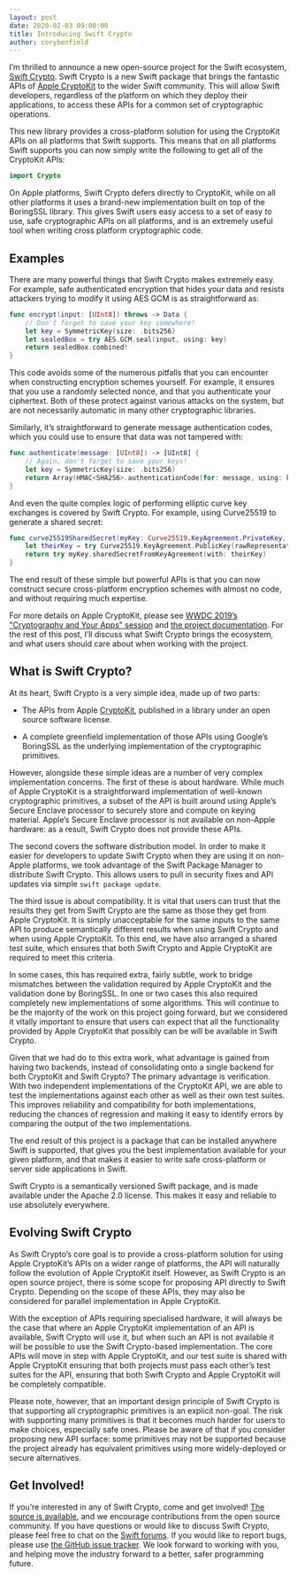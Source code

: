 ```yaml
---
layout: post
date: 2020-02-03 09:00:00
title: Introducing Swift Crypto 
author: corybenfield
---
```


I’m thrilled to announce a new open-source project for the Swift ecosystem,
[Swift Crypto](https://github.com/apple/swift-crypto). Swift Crypto is a new
Swift package that brings the fantastic APIs of [Apple
CryptoKit](https://developer.apple.com/documentation/cryptokit) to the wider
Swift community. This will allow Swift developers, regardless of the platform
on which they deploy their applications, to access these APIs for a common set
of cryptographic operations.

This new library provides a cross-platform solution for using the CryptoKit
APIs on all platforms that Swift supports. This means that on all platforms
Swift supports you can now simply write the following to get all of the
CryptoKit APIs:

~~~swift
import Crypto
~~~

On Apple platforms, Swift Crypto defers directly to CryptoKit, while on all
other platforms it uses a brand-new implementation built on top of the
BoringSSL library. This gives Swift users easy access to a set of easy to use,
safe cryptographic APIs on all platforms, and is an extremely useful tool when
writing cross platform cryptographic code.

## Examples

There are many powerful things that Swift Crypto makes extremely easy. For
example, safe authenticated encryption that hides your data and resists
attackers trying to modify it using AES GCM is as straightforward as:

~~~swift
func encrypt(input: [UInt8]) throws -> Data {
    // Don't forget to save your key somewhere!
    let key = SymmetricKey(size: .bits256)
    let sealedBox = try AES.GCM.seal(input, using: key)
    return sealedBox.combined!
}
~~~

This code avoids some of the numerous pitfalls that you can encounter when
constructing encryption schemes yourself. For example, it ensures that you use
a randomly selected nonce, and that you authenticate your ciphertext. Both of
these protect against various attacks on the system, but are not necessarily
automatic in many other cryptographic libraries.

Similarly, it’s straightforward to generate message authentication codes,
which you could use to ensure that data was not tampered with:

~~~swift
func authenticate(message: [UInt8]) -> [UInt8] {
    // Again, don't forget to save your keys!
    let key = SymmetricKey(size: .bits256)
    return Array(HMAC<SHA256>.authenticationCode(for: message, using: key))
}
~~~

And even the quite complex logic of performing elliptic curve key exchanges is
covered by Swift Crypto. For example, using Curve25519 to generate a shared
secret:

~~~swift
func curve25519SharedSecret(myKey: Curve25519.KeyAgreement.PrivateKey, theirKeyBytes: [UInt8]) throws -> SharedSecret {
    let theirKey = try Curve25519.KeyAgreement.PublicKey(rawRepresentation: theirKeyBytes)
    return try myKey.sharedSecretFromKeyAgreement(with: theirKey)
}
~~~

The end result of these simple but powerful APIs is that you can now construct
secure cross-platform encryption schemes with almost no code, and without
requiring much expertise.

For more details on Apple CryptoKit, please see [WWDC 2019’s "Cryptography and
Your Apps" session](https://developer.apple.com/videos/play/wwdc2019/709/) and
[the project
documentation](https://developer.apple.com/documentation/cryptokit). For the
rest of this post, I’ll discuss what Swift Crypto brings the ecosystem, and
what users should care about when working with the project.

## What is Swift Crypto?

At its heart, Swift Crypto is a very simple idea, made up of two parts:

* The APIs from Apple
  [CryptoKit](https://developer.apple.com/documentation/cryptokit),
  published in a library under an open source software license.

* A complete greenfield implementation of those APIs using Google’s BoringSSL
  as the underlying implementation of the cryptographic primitives.

However, alongside these simple ideas are a number of very complex
implementation concerns. The first of these is about hardware. While much of
Apple CryptoKit is a straightforward implementation of well-known
cryptographic primitives, a subset of the API is built around using Apple’s
Secure Enclave processor to securely store and compute on keying material.
Apple’s Secure Enclave processor is not available on non-Apple hardware: as a
result, Swift Crypto does not provide these APIs.

The second covers the software distribution model. In order to make it easier
for developers to update Swift Crypto when they are using it on non-Apple
platforms, we took advantage of the Swift Package Manager to distribute Swift
Crypto. This allows users to pull in security fixes and API updates via simple
`swift package update`.

The third issue is about compatibility. It is vital that users can trust that
the results they get from Swift Crypto are the same as those they get from
Apple CryptoKit. It is simply unacceptable for the same inputs to the same API
to produce semantically different results when using Swift Crypto and when
using Apple CryptoKit. To this end, we have also arranged a shared test suite,
which ensures that both Swift Crypto and Apple CryptoKit are required to meet
this criteria.

In some cases, this has required extra, fairly subtle, work to bridge
mismatches between the validation required by Apple CryptoKit and the
validation done by BoringSSL. In one or two cases this also required
completely new implementations of some algorithms. This will continue to be
the majority of the work on this project going forward, but we considered it
vitally important to ensure that users can expect that all the functionality
provided by Apple CryptoKit that possibly can be will be available in Swift
Crypto.

Given that we had do to this extra work, what advantage is gained from having
two backends, instead of consolidating onto a single backend for both
CryptoKit and Swift Crypto? The primary advantage is verification. With two
independent implementations of the CryptoKit API, we are able to test the
implementations against each other as well as their own test suites. This
improves reliability and compatibility for both implementations, reducing
the chances of regression and making it easy to identify errors by comparing
the output of the two implementations.

The end result of this project is a package that can be installed anywhere
Swift is supported, that gives you the best implementation available for
your given platform, and that makes it easier to write safe cross-platform or
server side applications in Swift.

Swift Crypto is a semantically versioned Swift package, and is made available
under the Apache 2.0 license. This makes it easy and reliable to use
absolutely everywhere.

## Evolving Swift Crypto

As Swift Crypto’s core goal is to provide a cross-platform solution for using
Apple CryptoKit’s APIs on a wider range of platforms, the API will naturally
follow the evolution of Apple CryptoKit itself. However, as Swift Crypto is an
open source project, there is some scope for proposing API directly to Swift
Crypto. Depending on the scope of these APIs, they may also be considered for
parallel implementation in Apple CryptoKit.

With the exception of APIs requiring specialised hardware, it will always be
the case that where an Apple CryptoKit implementation of an API is available,
Swift Crypto will use it, but when such an API is not available it will be
possible to use the Swift Crypto-based implementation. The core APIs will move
in step with Apple CryptoKit, and our test suite is shared with Apple
CryptoKit ensuring that both projects must pass each other’s test suites for
the API, ensuring that both Swift Crypto and Apple CryptoKit will be
completely compatible.

Please note, however, that an important design principle of Swift Crypto is
that supporting all cryptographic primitives is an explicit non-goal. The risk
with supporting many primitives is that it becomes much harder for users to
make choices, especially safe ones. Please be aware of that if you consider
proposing new API surface: some primitives may not be supported because the
project already has equivalent primitives using more widely-deployed or secure
alternatives.

## Get Involved!

If you’re interested in any of Swift Crypto, come and get involved! [The
source is available](https://github.com/apple/swift-crypto), and we encourage
contributions from the open source community. If you have questions or would
like to discuss Swift Crypto, please feel free to chat on the [Swift
forums](https://forums.swift.org/c/related-projects/swift-crypto). If you
would like to report bugs, please use [the GitHub issue
tracker](https://github.com/apple/swift-crypto/issues). We look forward to
working with you, and helping move the industry forward to a better, safer
programming future.
